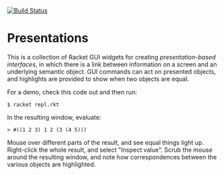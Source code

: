 [![Build Status](https://travis-ci.org/david-christiansen/racket-presentation-gui.svg?branch=master)](https://travis-ci.org/david-christiansen/racket-presentation-gui)

Presentations
=============

This is a collection of Racket GUI widgets for creating _presentation-based interfaces_, in which there is a link between information on a screen and an underlying semantic object. GUI commands can act on presented objects, and highlights are provided to show when two objects are equal.

For a demo, check this code out and then run:
```
$ racket repl.rkt
```
In the resulting window, evaluate:
```
> #((1 2 3) 1 2 (3 (4 5)))
```
Mouse over different parts of the result, and see equal things light up. Right-click the whole result, and select "Inspect value". Scrub the mouse around the resulting window, and note how correspondences between the various objects are highlighted.

